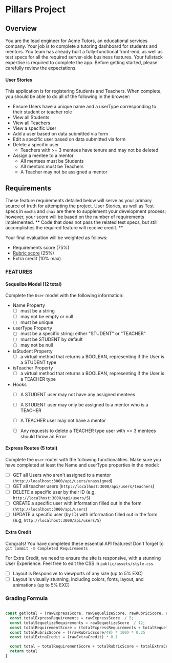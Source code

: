 # Pillars Project

## Overview

You are the lead engineer for Acme Tutors, an educational services company. Your job is to complete a tutoring dashboard for students and mentors. You team has already built a fully-functional front-end, as well as test specs for all the required server-side business features. Your fullstack expertise is required to complete the app. Before getting started, please carefully review the expectations.

#### User Stories

This application is for registering Students and Teachers. When complete, you should be able to do all of the following in the browser:

* Ensure Users have a unique name and a userType corresponding to their student or teacher role
* View all Students
* View all Teachers
* View a specific User
* Add a user based on data submitted via form
* Edit a specific user based on data submitted via form
* Delete a specific user
    * Teachers with >= 3 mentees have tenure and may not be deleted
* Assign a mentee to a mentor
    * All mentees must be Students
    * All mentors must be Teachers
    * A Teacher may not be assigned a mentor

## Requirements

These feature requirements detailed below will serve as your primary source of truth for attempting the project. User Stories, as well as Test specs in `mocha` and `chai` are there to supplement your development process; however, your score will be based on the number of requirements implemented. ** Code that does not pass the related test specs, but still accomplishes the required feature will receive credit. **

Your final evaluation will be weighted as follows:

* Requirements score (75%)
* [Rubric score](https://docs.google.com/spreadsheets/d/1JctZDSVLImKT-sJ7BwhVPrHgZ17pRSuE0FhbLKLxsBs/edit?usp=sharing) (25%)
* Extra credit (10% max)


### FEATURES

#### Sequelize Model (12 total)

Complete the  `User` model with the following information:
  - Name Property
    - [ ] must be a string
    - [ ] may not be empty or null
    - [ ] must be unique

  - userType Property
    - [ ] must be a specific string: either "STUDENT" or "TEACHER"
    - [ ] must be STUDENT by default
    - [ ] may not be null

  - isStudent Property
    - [ ] a virtual method that returns a BOOLEAN, representing if the User is a STUDENT type

  - isTeacher Property
    - [ ] a virtual method that returns a BOOLEAN, representing if the User is a TEACHER type

  - Hooks
    - [ ] A STUDENT user may not have any assigned mentees
    - [ ] A STUDENT user may only be assigned to a mentor who is a TEACHER
    - [ ] A TEACHER user may not have a mentor
    - [ ] Any requests to delete a TEACHER type user with >= 3 mentees should throw an Error


#### Express Routes (5 total)

Complete the  `user` router with the following functionalities. Make sure you have completed at least the Name and userType properties in the model:

  - [ ] GET all Users who aren't assigned to a mentor (`http://localhost:3000/api/users/unassigned`)
  - [ ] GET all teacher users (`http://localhost:3000/api/users/teachers`)
  - [ ] DELETE a specific user by their ID (e.g, `http://localhost:3000/api/users/5`)
  - [ ] CREATE a specific user with information filled out in the form (`http://localhost:3000/api/users`)
  - [ ] UPDATE a specific user (by ID) with information filled out in the form (e.g, `http://localhost:3000/api/users/5`)

#### Extra Credit

Congrats! You have completed these essential API features! Don't forget to `git commit -m Completed Requirements`

For Extra Credit, we need to ensure the site is responsive, with a stunning User Experience. Feel free to edit the CSS in `public/assets/style.css`.

  - [ ] Layout is Responsive to viewports of any size (up to 5% EXC)
  - [ ] Layout is visually stunning, including colors, fonts, layout, and animations (up to 5% EXC)

### Grading Formula

```javascript

const getTotal = (rawExpressScore, rawSequelizeScore, rawRubricScore, rawExtraCredit, deductions) => {
  const totalExpressRequirements = rawExpressScore  / 5;
  const totalSequelizeRequirements = rawSequelizeScore  / 12;
  const totalRequirementScore = (totalExpressRequirements + totalSequelizeRequirements) * 0.75
  const totalRubricScore = ((rawRubricScore/48) * 100) * 0.25
  const totalExtraCredit = (rawExtraCredit) * 0.1

  const total = totalRequirementScore + totalRubricScore + totalExtraCredit - deductions
  return total
}
```
